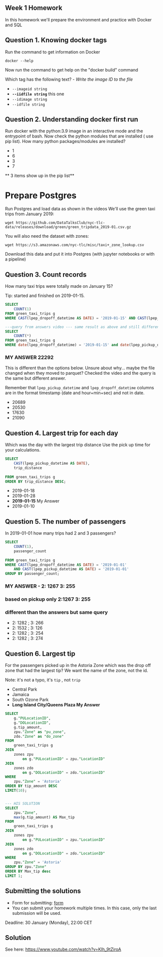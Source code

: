 ## Week 1 Homework

In this homework we'll prepare the environment 
and practice with Docker and SQL


## Question 1. Knowing docker tags

Run the command to get information on Docker 

```docker --help```

Now run the command to get help on the "docker build" command

Which tag has the following text? - *Write the image ID to the file* 

- `--imageid string`
- **`--iidfile string`** this one 
- `--idimage string`
- `--idfile string`


## Question 2. Understanding docker first run 

Run docker with the python:3.9 image in an interactive mode and the entrypoint of bash.
Now check the python modules that are installed ( use pip list). 
How many python packages/modules are installed?

- 1
- 6
- 3
- 7

** 3 items show up in the pip list**

# Prepare Postgres

Run Postgres and load data as shown in the videos
We'll use the green taxi trips from January 2019:

```wget https://github.com/DataTalksClub/nyc-tlc-data/releases/download/green/green_tripdata_2019-01.csv.gz```

You will also need the dataset with zones:

```wget https://s3.amazonaws.com/nyc-tlc/misc/taxi+_zone_lookup.csv```

Download this data and put it into Postgres (with jupyter notebooks or with a pipeline)


## Question 3. Count records 

How many taxi trips were totally made on January 15?

Tip: started and finished on 2019-01-15. 

```sql 
SELECT 
	COUNT(1)
FROM green_taxi_trips g
WHERE CAST(lpep_dropoff_datetime AS DATE) = '2019-01-15' AND CAST(lpep_pickup_datetime AS DATE) = '2019-01-15';

---query from answers video --- same result as above and still different than answer. 
SELECT 
	COUNT(*)
FROM green_taxi_trips g
WHERE date(lpep_dropoff_datetime) = '2019-01-15' and date(lpep_pickup_datetime) = '2019-01-15';

```


### MY ANSWER 22292
This is different than the options below. Unsure about why... maybe the file changed when they moved to parquet? 
Checked the video and the query is the same but different answer. 

Remember that `lpep_pickup_datetime` and `lpep_dropoff_datetime` columns are in the format timestamp (date and hour+min+sec) and not in date.

- 20689
- 20530
- 17630
- 21090

## Question 4. Largest trip for each day

Which was the day with the largest trip distance
Use the pick up time for your calculations.

``` sql
SELECT 
	CAST(lpep_pickup_datetime AS DATE),
	trip_distance
	
FROM green_taxi_trips g
ORDER BY trip_distance DESC;

```


- 2019-01-18
- 2019-01-28
- **2019-01-15** My Answer
- 2019-01-10

## Question 5. The number of passengers

In 2019-01-01 how many trips had 2 and 3 passengers?

```sql 
SELECT 
	COUNT(1),
	passenger_count
	
FROM green_taxi_trips g
WHERE CAST(lpep_dropoff_datetime AS DATE) = '2019-01-01' 
	AND CAST(lpep_pickup_datetime AS DATE) = '2019-01-01'
GROUP BY passenger_count; 

```
### MY ANSWER - 2: 1267 3: 255  
### based on pickup only 2:1267 3: 255 
### different than the answers but same query 

 
- 2: 1282 ; 3: 266
- 2: 1532 ; 3: 126
- 2: 1282 ; 3: 254
- 2: 1282 ; 3: 274


## Question 6. Largest tip

For the passengers picked up in the Astoria Zone which was the drop off zone that had the largest tip?
We want the name of the zone, not the id.

Note: it's not a typo, it's `tip` , not `trip`

- Central Park
- Jamaica
- South Ozone Park
- **Long Island City/Queens Plaza My Answer**

```sql 
SELECT 
	g."PULocationID",
	g."DOLocationID",
	g.tip_amount,
	zpu."Zone" as "pu_zone",
	zdo."Zone" as "do_zone"
FROM 
	green_taxi_trips g
JOIN 
	zones zpu
		on g."PULocationID" = zpu."LocationID"
JOIN 
	zones zdo
		on g."DOLocationID" = zdo."LocationID"
WHERE 
	zpu."Zone" = 'Astoria'
ORDER BY tip_amount DESC
LIMIT(10);


--- HIS SOLUTION 
SELECT 
	zpu."Zone", 
	max(g.tip_amount) AS Max_tip
FROM 
	green_taxi_trips g
JOIN 
	zones zpu
		on g."PULocationID" = zpu."LocationID"
JOIN 
	zones zdo
		on g."DOLocationID" = zdo."LocationID"
WHERE 
	zpu."Zone" = 'Astoria'
GROUP BY zpu."Zone"
ORDER BY Max_tip desc
LIMIT 1;

```



## Submitting the solutions

* Form for submitting: [form](https://forms.gle/EjphSkR1b3nsdojv7)
* You can submit your homework multiple times. In this case, only the last submission will be used. 

Deadline: 30 January (Monday), 22:00 CET


## Solution

See here: https://www.youtube.com/watch?v=KIh_9tZiroA